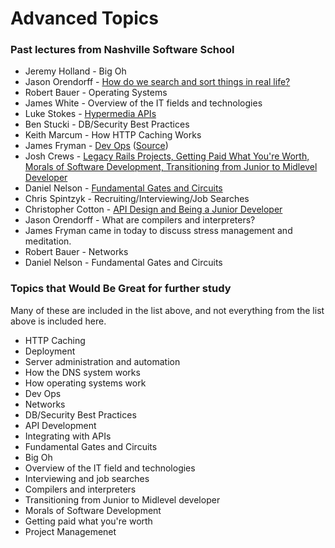 # Advanced Topics

### Past lectures from Nashville Software School

* Jeremy Holland - Big Oh
* Jason Orendorff - [How do we search and sort things in real life?](http://jorendorff.github.com/hackday/2012/library/)
* Robert Bauer - Operating Systems
* James White - Overview of the IT fields and technologies
* Luke Stokes - [Hypermedia APIs](http://slidesha.re/KLP8N6)
* Ben Stucki - DB/Security Best Practices
* Keith Marcum - How HTTP Caching Works
* James Fryman - [Dev Ops](http://nss2012-intro-to-ops.frymanet.com/) ([Source](https://github.com/jfryman/nss2012_intro_to_ops))
* Josh Crews - [Legacy Rails Projects, Getting Paid What You're Worth, Morals of Software Development, Transitioning from Junior to Midlevel Developer](https://gist.github.com/4156479)
* Daniel Nelson - [Fundamental Gates and Circuits](http://daniel.populr.me/nss-gates-talk?eb)
* Chris Spintzyk - Recruiting/Interviewing/Job Searches
* Christopher Cotton - [API Design and Being a Junior Developer](http://www.slideshare.net/christophercotton/api-design-moving-from-junior-to-senior-developer-15429321)
* Jason Orendorff - What are compilers and interpreters?
* James Fryman came in today to discuss stress management and meditation.
* Robert Bauer - Networks
* Daniel Nelson - Fundamental Gates and Circuits



### Topics that Would Be Great for further study

Many of these are included in the list above, and not everything from the list above is included here.

* HTTP Caching
* Deployment
* Server administration and automation
* How the DNS system works
* How operating systems work
* Dev Ops
* Networks
* DB/Security Best Practices
* API Development
* Integrating with APIs
* Fundamental Gates and Circuits
* Big Oh
* Overview of the IT field and technologies
* Interviewing and job searches
* Compilers and interpreters
* Transitioning from Junior to Midlevel developer
* Morals of Software Development
* Getting paid what you're worth
* Project Managemenet